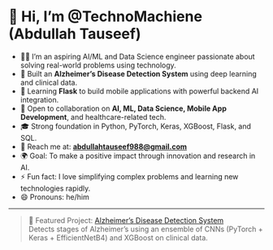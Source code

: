 # 👋 Hi, I’m @TechnoMachiene (Abdullah Tauseef)

- 👨‍💻 I’m an aspiring AI/ML and Data Science engineer passionate about solving real-world problems using technology.
- 🧠 Built an **Alzheimer’s Disease Detection System** using deep learning and clinical data.
- 📱 Learning **Flask** to build mobile applications with powerful backend AI integration.
- 🤝 Open to collaboration on **AI, ML, Data Science, Mobile App Development**, and healthcare-related tech.
- 🎓 Strong foundation in Python, PyTorch, Keras, XGBoost, Flask, and SQL.
- 📧 Reach me at: **abdullahtauseef988@gmail.com**
- 🌍 Goal: To make a positive impact through innovation and research in AI.
- ⚡ Fun fact: I love simplifying complex problems and learning new technologies rapidly.
- 😄 Pronouns: he/him

---

> 🧠 Featured Project: [Alzheimer’s Disease Detection System](https://github.com/TechnoMachiene/Alzheimer-s-Disease-Detection-System)  
> Detects stages of Alzheimer’s using an ensemble of CNNs (PyTorch + Keras + EfficientNetB4) and XGBoost on clinical data.

<!---
TechnoMachiene/TechnoMachiene is a ✨ special ✨ repository because its `README.md` (this file) appears on your GitHub profile.
You can click the Preview link to take a look at your changes.
--->
